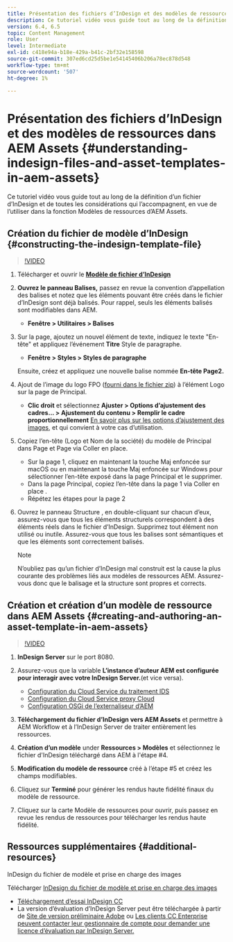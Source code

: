 ```yaml
---
title: Présentation des fichiers d’InDesign et des modèles de ressources dans AEM Assets
description: Ce tutoriel vidéo vous guide tout au long de la définition d’un fichier d’InDesign et de toutes les considérations qui l’accompagnent, en vue de l’utiliser dans la fonction Modèles de ressources d’AEM Assets.
version: 6.4, 6.5
topic: Content Management
role: User
level: Intermediate
exl-id: c418e94a-b18e-429a-b41c-2bf32e158598
source-git-commit: 307ed6cd25d5be1e54145406b206a78ec878d548
workflow-type: tm+mt
source-wordcount: '507'
ht-degree: 1%

---
```


# Présentation des fichiers d’InDesign et des modèles de ressources dans AEM Assets {#understanding-indesign-files-and-asset-templates-in-aem-assets}

Ce tutoriel vidéo vous guide tout au long de la définition d’un fichier d’InDesign et de toutes les considérations qui l’accompagnent, en vue de l’utiliser dans la fonction Modèles de ressources d’AEM Assets.

## Création du fichier de modèle d’InDesign {#constructing-the-indesign-template-file}

>[!VIDEO](https://video.tv.adobe.com/v/19293/?quality=9&learn=on)

1. Télécharger et ouvrir le [**Modèle de fichier d’InDesign**](assets/asset-templates-tutorial-video--supporting-files.zip)
2. **Ouvrez le panneau Balises,** passez en revue la convention d’appellation des balises et notez que les éléments pouvant être créés dans le fichier d’InDesign sont déjà balisés. Pour rappel, seuls les éléments balisés sont modifiables dans AEM.

   * **Fenêtre > Utilitaires > Balises**

3. Sur la page, ajoutez un nouvel élément de texte, indiquez le texte &quot;En-tête&quot; et appliquez l’événement **Titre** Style de paragraphe.

   * **Fenêtre > Styles > Styles de paragraphe**

   Ensuite, créez et appliquez une nouvelle balise nommée **En-tête Page2.**

4. Ajout de l’image du logo FPO ([fourni dans le fichier zip](assets/asset-templates-tutorial-video--supporting-files.zip)) à l’élément Logo sur la page de Principal.

   * **Clic droit** et sélectionnez **Ajuster > Options d’ajustement des cadres... > Ajustement du contenu > Remplir le cadre proportionnellement**
   [En savoir plus sur les options d’ajustement des images](https://helpx.adobe.com/indesign/using/frames-objects.html#fitting_objects_to_frames), et qui convient à votre cas d’utilisation.

5. Copiez l’en-tête (Logo et Nom de la société) du modèle de Principal dans Page et Page via Coller en place.

   * Sur la page 1, cliquez en maintenant la touche Maj enfoncée sur macOS ou en maintenant la touche Maj enfoncée sur Windows pour sélectionner l’en-tête exposé dans la page Principal et le supprimer.
   * Dans la page Principal, copiez l’en-tête dans la page 1 via Coller en place .
   * Répétez les étapes pour la page 2

6. Ouvrez le panneau Structure , en double-cliquant sur chacun d’eux, assurez-vous que tous les éléments structurels correspondent à des éléments réels dans le fichier d’InDesign. Supprimez tout élément non utilisé ou inutile. Assurez-vous que tous les balises sont sémantiques et que les éléments sont correctement balisés.

   >[!NOTE]
   >
   >N’oubliez pas qu’un fichier d’InDesign mal construit est la cause la plus courante des problèmes liés aux modèles de ressources AEM. Assurez-vous donc que le balisage et la structure sont propres et corrects.

## Création et création d’un modèle de ressource dans AEM Assets {#creating-and-authoring-an-asset-template-in-aem-assets}

>[!VIDEO](https://video.tv.adobe.com/v/19294/?quality=9&learn=on)

1. **InDesign Server** sur le port 8080.
2. Assurez-vous que la variable **L’instance d’auteur AEM est configurée pour interagir avec votre InDesign Server.**(et vice versa).

   * [Configuration du Cloud Service du traitement IDS](http://localhost:4502/etc/cloudservices/proxy/ids.html)
   * [Configuration du Cloud Service proxy Cloud](http://localhost:4502/etc/cloudservices/proxy.html)
   * [Configuration OSGi de l’externaliseur d’AEM](http://localhost:4502/system/console/configMgr)

3. **Téléchargement du fichier d’InDesign vers AEM Assets** et permettre à AEM Workflow et à l’InDesign Server de traiter entièrement les ressources.
4. **Création d’un modèle** under **Ressources > Modèles** et sélectionnez le fichier d&#39;InDesign téléchargé dans AEM à l&#39;étape #4.
5. **Modification du modèle de ressource** créé à l’étape #5 et créez les champs modifiables.
6. Cliquez sur **Terminé** pour générer les rendus haute fidélité finaux du modèle de ressource.
7. Cliquez sur la carte Modèle de ressources pour ouvrir, puis passez en revue les rendus de ressources pour télécharger les rendus haute fidélité.

## Ressources supplémentaires {#additional-resources}

InDesign du fichier de modèle et prise en charge des images

Télécharger [InDesign du fichier de modèle et prise en charge des images](assets/asset-templates-tutorial-video--supporting-files-1.zip)

* [Téléchargement d’essai InDesign CC](https://creative.adobe.com/products/download/indesign)
* La version d’évaluation d’InDesign Server peut être téléchargée à partir de [Site de version préliminaire Adobe](https://www.adobeprerelease.com/) ou [Les clients CC Enterprise peuvent contacter leur gestionnaire de compte pour demander une licence d’évaluation par InDesign Server.](https://www.adobe.com/products/indesignserver/faq.html)
